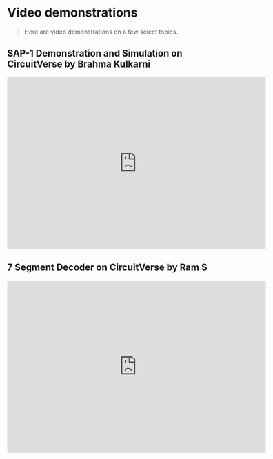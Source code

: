 # Video demonstrations

> Here are video demonstrations on a few select topics.

## SAP-1 Demonstration and Simulation on CircuitVerse by Brahma Kulkarni

<p style="text-align:center"><iframe width="600" height="400" src="https://www.youtube.com/embed/NFuKWCwEWLI" frameborder="0" allow="autoplay; encrypted-media" allowfullscreen></iframe></p>

## 7 Segment Decoder on CircuitVerse by Ram S

<p style="text-align:center"><iframe width="600" height="400" src="https://www.youtube.com/embed/EqxCBW0lMVQ" frameborder="0" allow="autoplay; encrypted-media" allowfullscreen></iframe></p>
